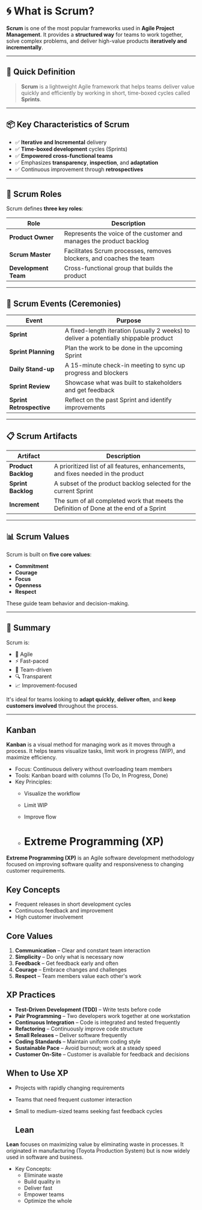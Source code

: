 # 🌀 What is Scrum?

**Scrum** is one of the most popular frameworks used in **Agile Project Management**. It provides a **structured way** for teams to work together, solve complex problems, and deliver high-value products **iteratively and incrementally**.

---

## 🚀 Quick Definition

> **Scrum** is a lightweight Agile framework that helps teams deliver value quickly and efficiently by working in short, time-boxed cycles called **Sprints**.

---

## 📦 Key Characteristics of Scrum

- ✅ **Iterative and Incremental** delivery
- ✅ **Time-boxed development** cycles (Sprints)
- ✅ **Empowered cross-functional teams**
- ✅ Emphasizes **transparency**, **inspection**, and **adaptation**
- ✅ Continuous improvement through **retrospectives**

---

## 👥 Scrum Roles

Scrum defines **three key roles**:

| Role | Description |
|------|-------------|
| **Product Owner** | Represents the voice of the customer and manages the product backlog |
| **Scrum Master** | Facilitates Scrum processes, removes blockers, and coaches the team |
| **Development Team** | Cross-functional group that builds the product |

---

## 📆 Scrum Events (Ceremonies)

| Event | Purpose |
|-------|---------|
| **Sprint** | A fixed-length iteration (usually 2 weeks) to deliver a potentially shippable product |
| **Sprint Planning** | Plan the work to be done in the upcoming Sprint |
| **Daily Stand-up** | A 15-minute check-in meeting to sync up progress and blockers |
| **Sprint Review** | Showcase what was built to stakeholders and get feedback |
| **Sprint Retrospective** | Reflect on the past Sprint and identify improvements |

---

## 📋 Scrum Artifacts

| Artifact | Description |
|----------|-------------|
| **Product Backlog** | A prioritized list of all features, enhancements, and fixes needed in the product |
| **Sprint Backlog** | A subset of the product backlog selected for the current Sprint |
| **Increment** | The sum of all completed work that meets the Definition of Done at the end of a Sprint |

---

## 📊 Scrum Values

Scrum is built on **five core values**:
- **Commitment**
- **Courage**
- **Focus**
- **Openness**
- **Respect**

These guide team behavior and decision-making.

---

## 📌 Summary

Scrum is:

- 🔁 Agile
- ⚡ Fast-paced
- 👥 Team-driven
- 🔍 Transparent
- 📈 Improvement-focused

It's ideal for teams looking to **adapt quickly**, **deliver often**, and **keep customers involved** throughout the process.

---


## Kanban

**Kanban** is a visual method for managing work as it moves through a process. It helps teams visualize tasks, limit work in progress (WIP), and maximize efficiency.

- Focus: Continuous delivery without overloading team members
- Tools: Kanban board with columns (To Do, In Progress, Done)
- Key Principles:
  - Visualize the workflow
  - Limit WIP
  - Improve flow
 
  - # Extreme Programming (XP)

**Extreme Programming (XP)** is an Agile software development methodology focused on improving software quality and responsiveness to changing customer requirements.

## Key Concepts

- Frequent releases in short development cycles
- Continuous feedback and improvement
- High customer involvement

## Core Values

1. **Communication** – Clear and constant team interaction
2. **Simplicity** – Do only what is necessary now
3. **Feedback** – Get feedback early and often
4. **Courage** – Embrace changes and challenges
5. **Respect** – Team members value each other's work

## XP Practices

- **Test-Driven Development (TDD)** – Write tests before code
- **Pair Programming** – Two developers work together at one workstation
- **Continuous Integration** – Code is integrated and tested frequently
- **Refactoring** – Continuously improve code structure
- **Small Releases** – Deliver software frequently
- **Coding Standards** – Maintain uniform coding style
- **Sustainable Pace** – Avoid burnout; work at a steady speed
- **Customer On-Site** – Customer is available for feedback and decisions

## When to Use XP

- Projects with rapidly changing requirements
- Teams that need frequent customer interaction
- Small to medium-sized teams seeking fast feedback cycles



  ## Lean

**Lean** focuses on maximizing value by eliminating waste in processes. It originated in manufacturing (Toyota Production System) but is now widely used in software and business.

- Key Concepts:
  - Eliminate waste
  - Build quality in
  - Deliver fast
  - Empower teams
  - Optimize the whole
